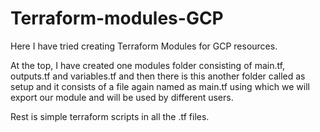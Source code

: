 # Terraform-modules-GCP

Here I have tried creating Terraform Modules for GCP resources. 

At the top, I have created one modules folder consisting of main.tf, outputs.tf and variables.tf and then there is this another folder called as setup and it consists of a file again
named as main.tf using which we will export our module and will be used by different users. 

Rest is simple terraform scripts in all the .tf files. 
